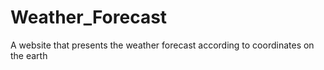 # Weather_Forecast
 A website that presents the weather forecast according to coordinates on the earth
